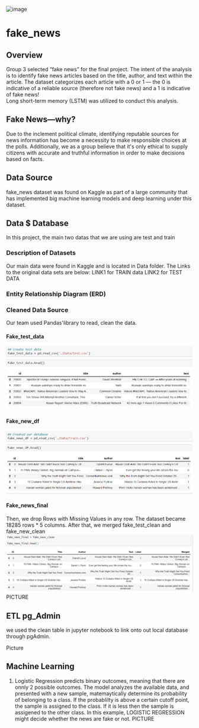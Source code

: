 ![image](https://user-images.githubusercontent.com/99698846/178391954-a755f5b3-798b-4f94-adf1-33a98af93948.png)

# fake_news

## Overview
Group 3 selected “fake news” for the final project. The intent of the analysis is to identify fake news articles based on the title, author, and text within the article. The dataset categorizes each article with a 0 or 1 — the 0 is indicative of a reliable source (therefore not fake news) and a 1 is indicative of fake news!  
Long short-term memory (LSTM) was utilized to conduct this analysis. 

## Fake News—why?
Due to the inclement political climate, identifying reputable sources for news information has become a necessity to make responsible choices at the polls. Additionally, we as a group believe that it's only ethical to supply citizens with accurate and truthful information in order to make decisions based on facts.

## Data Source
fake_news dataset was found on Kaggle as part of a large community that has implemented big machine learning models and deep learning under this dataset.
## Data $ Database
In this project, the main two datas that we are using are test and train
### Description of Datasets
Our main data were found in Kaggle and is located in Data folder.
The Links to the original data sets are below:
LINK1 for TRAIN data 
LINK2 for TEST DATA
### Entity Relationship Diagram (ERD)

### Cleaned Data Source
Our team used Pandas'library to read, clean the data. 
#### Fake_test_data 
![fake_test_data](https://github.com/cindyhdz/fake_news/blob/main/Resources/fake_test_data.PNG)
#### Fake_new_df
![fake_news_data](https://github.com/cindyhdz/fake_news/blob/main/Resources/fake_news_df.PNG)

#### Fake_news_final
Then, we drop Rows with Missing Values in any row. The dataset became 18285 rows * 5 columns. After that, we merged fake_test_clean and fake_new_clean 
![fake_news_final](https://github.com/cindyhdz/fake_news/blob/main/Resources/fake_news_final.png)
PICTURE 
## ETL pg_Admin
 we used the clean table in jupyter notebook to link onto out local database through pgAdmin.

Picture
## Machine Learning 
1) Logistic Regression predicts binary outcomes, meaning that there are onnly 2 possible outcomes. The model analyzes the available data, and presented with a new sample, matemaytically determine its probability of belonging to a class. If the probablilty is above a certain cutoff point, the sample is assigned to the class. If it is less then the sample is assigened to the other class. In this example, LOGISTIC REGRESSION might decide whether the news are fake or not.
PICTURE


